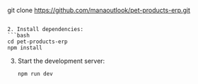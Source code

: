 git clone https://github.com/manaoutlook/pet-products-erp.git
   ```

2. Install dependencies:
   ```bash
   cd pet-products-erp
   npm install
   ```

3. Start the development server:
   ```bash
   npm run dev